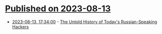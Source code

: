 # [Published on 2023-08-13](index.md)

* [2023-08-13, 17:34:00](https://yro.slashdot.org/story/23/08/12/2150218/the-untold-history-of-todays-russian-speaking-hackers?utm_source=rss1.0mainlinkanon&utm_medium=feed) - [The Untold History of Today's Russian-Speaking Hackers](https://yro.slashdot.org/story/23/08/12/2150218/the-untold-history-of-todays-russian-speaking-hackers?utm_source=rss1.0mainlinkanon&utm_medium=feed)
